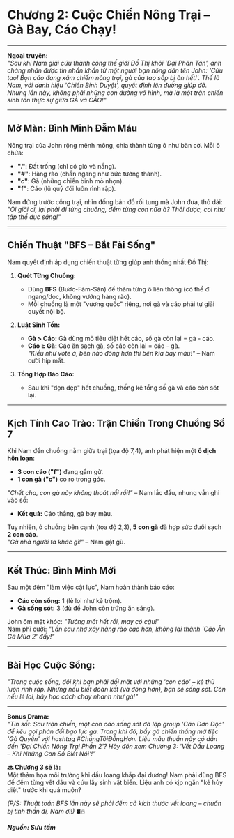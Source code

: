 # **Chương 2: Cuộc Chiến Nông Trại – Gà Bay, Cáo Chạy!**  

---  

**Ngoại truyện:**  
*"Sau khi Nam giải cứu thành công thế giới Đồ Thị khỏi 'Đại Phân Tán', anh chàng nhận được tin nhắn khẩn từ một người bạn nông dân tên John: 'Cứu tao! Bọn cáo đang xâm chiếm nông trại, gà của tao sắp bị ăn hết!'. Thế là Nam, với danh hiệu 'Chiến Binh Duyệt', quyết định lên đường giúp đỡ. Nhưng lần này, không phải những con đường vô hình, mà là một trận chiến sinh tồn thực sự giữa GÀ và CÁO!"*  

---  

## **Mở Màn: Bình Minh Đẫm Máu**  
Nông trại của John rộng mênh mông, chia thành từng ô như bàn cờ. Mỗi ô chứa:  
- **"."**: Đất trống (chỉ có gió và nắng).  
- **"#"**: Hàng rào (chắn ngang như bức tường thành).  
- **"c"**: Gà (những chiến binh mỏ nhọn).  
- **"f"**: Cáo (lũ quỷ đói luôn rình rập).  

Nam đứng trước cổng trại, nhìn đống bản đồ rối tung mà John đưa, thở dài:  
*"Ôi giời ơi, lại phải đi từng chuồng, đếm từng con nữa à? Thôi được, coi như tập thể dục sáng!"*  

---  

## **Chiến Thuật "BFS – Bắt Fải Sống"**  
Nam quyết định áp dụng chiến thuật từng giúp anh thống nhất Đồ Thị:  

1. **Quét Từng Chuồng:**  
   - Dùng **BFS** (Bước-Fàm-Săn) để thăm từng ô liên thông (có thể đi ngang/dọc, không vướng hàng rào).  
   - Mỗi chuồng là một "vương quốc" riêng, nơi gà và cáo phải tự giải quyết nội bộ.  

2. **Luật Sinh Tồn:**  
   - **Gà > Cáo:** Gà dùng mỏ tiêu diệt hết cáo, số gà còn lại = gà - cáo.  
   - **Cáo ≥ Gà:** Cáo ăn sạch gà, số cáo còn lại = cáo - gà.  
   *"Kiểu như vote á, bên nào đông hơn thì bên kia bay màu!"* – Nam cười híp mắt.  

3. **Tổng Hợp Báo Cáo:**  
   - Sau khi "dọn dẹp" hết chuồng, thống kê tổng số gà và cáo còn sót lại.  

---  

## **Kịch Tính Cao Trào: Trận Chiến Trong Chuồng Số 7**  
Khi Nam đến chuồng nằm giữa trại (tọa độ 7,4), anh phát hiện một **ổ dịch hỗn loạn**:  
- **3 con cáo ("f")** đang gầm gừ.  
- **1 con gà ("c")** co ro trong góc.  

*"Chết cha, con gà này không thoát nổi rồi!"* – Nam lắc đầu, nhưng vẫn ghi vào sổ:  
- **Kết quả:** Cáo thắng, gà bay màu.  

Tuy nhiên, ở chuồng bên cạnh (tọa độ 2,3), **5 con gà** đã hợp sức đuổi sạch **2 con cáo**.  
*"Gà nhà người ta khác gì!"* – Nam gật gù.  

---  

## **Kết Thúc: Bình Minh Mới**  
Sau một đêm "làm việc cật lực", Nam hoàn thành báo cáo:  
- **Cáo còn sống:** 1 (lẻ loi như kẻ trộm).  
- **Gà sống sót:** 3 (đủ để John còn trứng ăn sáng).  

John ôm mặt khóc: *"Tưởng mất hết rồi, may có cậu!"*  
Nam phì cười: *"Lần sau nhớ xây hàng rào cao hơn, không lại thành 'Cáo Ăn Gà Mùa 2' đấy!"*  

---  

## **Bài Học Cuộc Sống:**  
*"Trong cuộc sống, đôi khi bạn phải đối mặt với những 'con cáo' – kẻ thù luôn rình rập. Nhưng nếu biết đoàn kết (và đông hơn), bạn sẽ sống sót. Còn nếu lẻ loi, hãy học cách chạy nhanh như gà!"*  

---  

**Bonus Drama:**  
*"Tin sốt: Sau trận chiến, một con cáo sống sót đã lập group 'Cáo Đơn Độc' để kêu gọi phản đối bạo lực gà. Trong khi đó, bầy gà chiến thắng mở tiệc 'Gà Quyền' với hashtag #ChúngTôiĐôngHơn. Liệu mâu thuẫn này có dẫn đến 'Đại Chiến Nông Trại Phần 2'? Hãy đón xem Chương 3: 'Vết Dầu Loang – Khi Những Con Số Biết Nói'!"*  

**🔜 Chương 3 sẽ là:**  
Một thảm họa môi trường khi dầu loang khắp đại dương! Nam phải dùng BFS để đếm từng vết dầu và cứu lấy sinh vật biển. Liệu anh có kịp ngăn "kẻ hủy diệt" trước khi quá muộn?  

*(P/S: Thuật toán BFS lần này sẽ phải đếm cả kích thước vết loang – chuẩn bị tinh thần đi, Nam ơi!)* 🛢️🔥

***Nguồn: Sưu tầm***